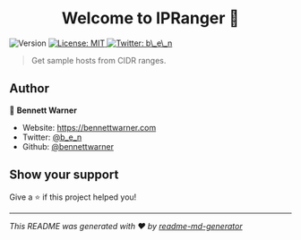 <h1 align="center">Welcome to IPRanger 👋</h1>
<p>
  <img alt="Version" src="https://img.shields.io/badge/version-2005-blue.svg?cacheSeconds=2592000" />
  <a href="#" target="_blank">
    <img alt="License: MIT" src="https://img.shields.io/badge/License-MIT-yellow.svg" />
  </a>
  <a href="https://twitter.com/b\_e\_n" target="_blank">
    <img alt="Twitter: b\_e\_n" src="https://img.shields.io/twitter/follow/b\_e\_n.svg?style=social" />
  </a>
</p>

> Get sample hosts from CIDR ranges.

## Author

👤 **Bennett Warner**

* Website: https://bennettwarner.com
* Twitter: [@b\_e\_n](https://twitter.com/b\_e\_n)
* Github: [@bennettwarner](https://github.com/bennettwarner)

## Show your support

Give a ⭐️ if this project helped you!

***
_This README was generated with ❤️ by [readme-md-generator](https://github.com/kefranabg/readme-md-generator)_